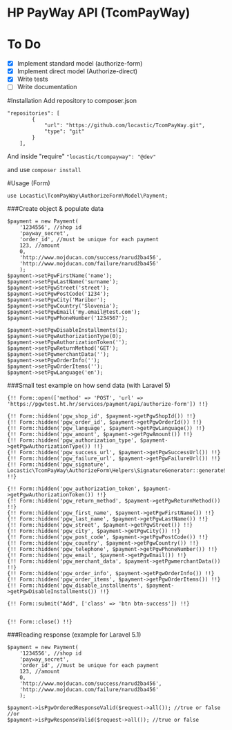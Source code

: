 HP PayWay API (TcomPayWay)
===================

# To Do
- [x] Implement standard model (authorize-form)
- [x] Implement direct model (Authorize-direct)
- [x] Write tests
- [ ] Write documentation

#Installation
Add repository to composer.json
```
"repositories": [
        {
            "url": "https://github.com/locastic/TcomPayWay.git",
            "type": "git"
        }
    ],
```
And inside "require"
`"locastic/tcompayway": "@dev"`

and use `composer install`


#Usage (Form)

`use Locastic\TcomPayWay\AuthorizeForm\Model\Payment;`

###Create object & populate data
```
$payment = new Payment(
    '1234556', //shop id
    'payway_secret',
    'order_id', //must be unique for each payment
    123, //amount
    0,
    'http://www.mojducan.com/success/narudžba456',
    'http://www.mojducan.com/failure/narudžba456'
    );
$payment->setPgwFirstName('name');
$payment->setPgwLastName('surname');
$payment->setPgwStreet('street');
$payment->setPgwPostCode('1234');
$payment->setPgwCity('Maribor');
$payment->setPgwCountry('Slovenia');
$payment->setPgwEmail('my.email@test.com');
$payment->setPgwPhoneNumber('1234567');

$payment->setPgwDisableInstallments(1);
$payment->setPgwAuthorizationType(0);
$payment->setPgwAuthorizationToken('');
$payment->setPgwReturnMethod('GET');
$payment->setPgwmerchantData('');
$payment->setPgwOrderInfo('');
$payment->setPgwOrderItems('');
$payment->setPgwLanguage('en');
```

###Small test example on how send data (with Laravel 5)
```
{!! Form::open(['method' => 'POST', 'url' => 'https://pgwtest.ht.hr/services/payment/api/authorize-form']) !!}
	
{!! Form::hidden('pgw_shop_id', $payment->getPgwShopId()) !!}
{!! Form::hidden('pgw_order_id', $payment->getPgwOrderId()) !!}
{!! Form::hidden('pgw_language', $payment->getPgwLanguage()) !!}
{!! Form::hidden('pgw_amount', $payment->getPgwAmount()) !!}
{!! Form::hidden('pgw_authorization_type', $payment->getPgwAuthorizationType()) !!}
{!! Form::hidden('pgw_success_url', $payment->getPgwSuccessUrl()) !!}
{!! Form::hidden('pgw_failure_url', $payment->getPgwFailureUrl()) !!}
{!! Form::hidden('pgw_signature', Locastic\TcomPayWay\AuthorizeForm\Helpers\SignatureGenerator::generateSignature($payment)) !!}

{!! Form::hidden('pgw_authorization_token', $payment->getPgwAuthorizationToken()) !!}
{!! Form::hidden('pgw_return_method', $payment->getPgwReturnMethod()) !!}
{!! Form::hidden('pgw_first_name', $payment->getPgwFirstName()) !!}
{!! Form::hidden('pgw_last_name', $payment->getPgwLastName()) !!}
{!! Form::hidden('pgw_street', $payment->getPgwStreet()) !!}
{!! Form::hidden('pgw_city', $payment->getPgwCity()) !!}
{!! Form::hidden('pgw_post_code', $payment->getPgwPostCode()) !!}
{!! Form::hidden('pgw_country', $payment->getPgwCountry()) !!}
{!! Form::hidden('pgw_telephone', $payment->getPgwPhoneNumber()) !!}
{!! Form::hidden('pgw_email', $payment->getPgwEmail()) !!}
{!! Form::hidden('pgw_merchant_data', $payment->getPgwmerchantData()) !!}
{!! Form::hidden('pgw_order_info', $payment->getPgwOrderInfo()) !!}
{!! Form::hidden('pgw_order_items', $payment->getPgwOrderItems()) !!}
{!! Form::hidden('pgw_disable_installments', $payment->getPgwDisableInstallments()) !!}

{!! Form::submit("Add", ['class' => 'btn btn-success']) !!}


{!! Form::close() !!}
```

###Reading response (example for Laravel 5.1)

```
$payment = new Payment(
    '1234556', //shop id
    'payway_secret',
    'order_id', //must be unique for each payment
    123, //amount
    0,
    'http://www.mojducan.com/success/narudžba456',
    'http://www.mojducan.com/failure/narudžba456'
    );

$payment->isPgwOrderedResponseValid($request->all()); //true or false
//or
$payment->isPgwResponseValid($request->all()); //true or false
```
